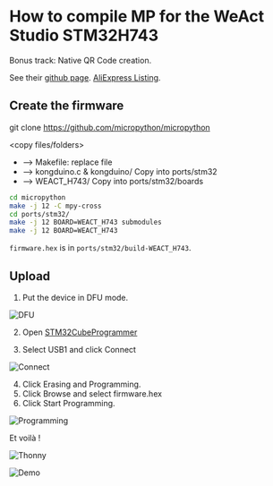 # How to compile MP for the WeAct Studio STM32H743

Bonus track: Native QR Code creation.

See their [github page](https://github.com/WeActStudio/MiniSTM32H7xx).
[AliExpress Listing](https://www.aliexpress.com/item/1005006632336183.html).


## Create the firmware

git clone https://github.com/micropython/micropython

<copy files/folders>

* --> Makefile: replace file
* --> kongduino.c & kongduino/ Copy into ports/stm32
* --> WEACT_H743/ Copy into ports/stm32/boards

```bash
cd micropython
make -j 12 -C mpy-cross
cd ports/stm32/
make -j 12 BOARD=WEACT_H743 submodules
make -j 12 BOARD=WEACT_H743
```

`firmware.hex` is in `ports/stm32/build-WEACT_H743`.

## Upload

1. Put the device in DFU mode.

![DFU](DFU.png)

2. Open [STM32CubeProgrammer](https://www.st.com/en/development-tools/stm32cubeprog.html)

3. Select USB1 and click Connect

![Connect](Connect.png)

4. Click Erasing and Programming.
5. Click Browse and select firmware.hex
6. Click Start Programming.

![Programming](Programming.png)

Et voilà !

![Thonny](Thonny.png)

![Demo](Demo.jpg)